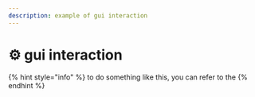 ```yaml
---
description: example of gui interaction
---
```


# ⚙ gui interaction

{% hint style="info" %}
to do something like this, you can refer to the
{% endhint %}
